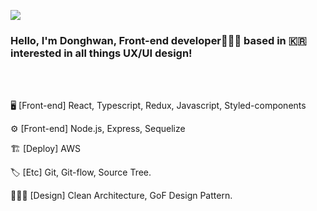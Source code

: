 
<a href="https://hits.seeyoufarm.com"><img src="https://hits.seeyoufarm.com/api/count/incr/badge.svg?url=https%3A%2F%2Fgithub.com%2Fdawa93&count_bg=%2379C83D&title_bg=%23555555&icon=&icon_color=%23E7E7E7&title=hits&edge_flat=false"/></a>


<!--<img src='https://user-images.githubusercontent.com/56268052/106383428-3c0e8580-6409-11eb-9114-378567c4f773.png' alt='banner'>-->


### Hello, I'm Donghwan, Front-end developer👨🏻‍💻  based in 🇰🇷 <br /> interested in all things UX/UI design!


<br />
<br />

🖥 [Front-end] React, Typescript, Redux, Javascript, Styled-components

⚙️ [Front-end] Node.js, Express, Sequelize

🏗 [Deploy] AWS

🏷 [Etc] Git, Git-flow, Source Tree.

👨🏻‍🎨 [Design] Clean Architecture, GoF Design Pattern.

<!--
**dawa93/dawa93** is a ✨ _special_ ✨ repository because its `README.md` (this file) appears on your GitHub profile.

Here are some ideas to get you started:

- 🔭 I’m currently working on ...
- 🌱 I’m currently learning ...
- 👯 I’m looking to collaborate on ...
- 🤔 I’m looking for help with ...
- 💬 Ask me about ...
- 📫 How to reach me: ...
- 😄 Pronouns: ...
- ⚡ Fun fact: ...
-->
